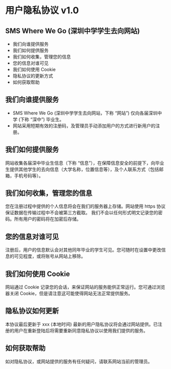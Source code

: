 # 用户隐私协议 v1.0

## SMS Where We Go (深圳中学学生去向网站)

-   我们向谁提供服务
-   我们如何提供服务
-   我们如何收集，管理您的信息
-   您的信息对谁可见
-   我们如何使用 Cookie
-   隐私协议的更新方式
-   如何获取帮助

## 我们向谁提供服务

-   SMS Where We Go (深圳中学学生去向网站，下称 “网站”) 仅向各届深圳中学 (下称 “深中”) 毕业生。
-   网站采用短期有效的注册码，及管理员手动添加用户的方式进行新用户的注册。

## 我们如何提供服务

网站收集各届深中毕业生信息（下称 “信息”），在保障信息安全的前提下，向毕业生提供其他学生的去向信息（大学名称，位置信息等），及个人联系方式（包括邮箱，手机号码等）。

## 我们如何收集，管理您的信息

您在注册过程中提供的个人信息将会在我们的服务器上存储。网站使用 https 协议保证数据在传输过程中不会被第三方截取。
我们不会以任何形式明文记录您的密码。所有用户的密码将在加密后存储。

## 您的信息对谁可见

注册后，用户的信息默认会对其他同年毕业的学生可见。您可随时在设置中更改信息的可见程度，或将账号从网站上移除。

## 我们如何使用 Cookie

网站通过 Cookie 记录您的会话，来保证网站的服务能供正常运行。您可通过浏览器关闭 Cookie，但是请注意这可能使得网站无法正常提供服务。

## 隐私协议如何更新

本协议最后更新于 xxx (本地时间)
最新的用户隐私协议将会通过网站提供。已注册的用户在重新登陆后将需要重新同意隐私协议以使用我们提供的服务。

## 如何获取帮助

如对隐私协议，或网站提供的服务有任何疑问，请联系网站当前的管理员。
